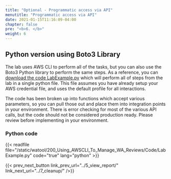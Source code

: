 ```yaml
---
title: "Optional - Programmatic access via API"
menutitle: "Programmatic access via API"
date: 2021-01-15T11:16:09-04:00
chapter: false
pre: "<b>6. </b>"
weight: 6
---
```


## Python version using Boto3 Library
The lab uses AWS CLI to perform all of the tasks, but you can also use the Boto3 Python library to perform the same steps. As a reference, you can [download the code LabExample.py](/watool/200_Using_AWSCLI_To_Manage_WA_Reviews/Code/LabExample.py) which will perform all of steps from the lab in a single python file.  This file assumes you have already setup your AWS credential file, and uses the default profile for all interactions.  

The code has been broken up into functions which accept various parameters, so you can pull those out and place them into integration points in your environment. There is error checking for most of the various API calls, but the code should not be considered production ready. Please review before implementing in your environment.


### Python code
{{< readfile file="/static/watool/200_Using_AWSCLI_To_Manage_WA_Reviews/Code/LabExample.py" code="true" lang="python" >}}


<!--
## Powershell version using AWS SDK for Powershell
**Coming soon** -->


{{< prev_next_button link_prev_url="../5_view_report/" link_next_url="../7_cleanup/" />}}
